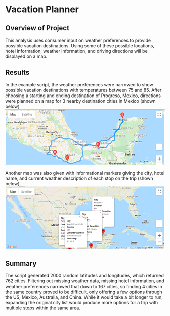 # Vacation Planner

## Overview of Project

This analysis uses consumer input on weather preferences to provide possible vacation destinations. Using some of these possible locations, hotel information, weather information, and driving directions will be displayed on a map.


## Results
In the example script, the weather preferences were narrowed to show possible vacation destinations with temperatures between 75 and 85. After choosing a starting and ending destination of Progreso, Mexico, directions were planned on a map for 3 nearby destination cities in Mexico (shown below)
![Alt Text](https://github.com/lyanneagger/World_Weather_Analysis/blob/main/Vacation_Itinerary/WeatherPy_travel_map.png)</br>

Another map was also given with informational markers giving the city, hotel name, and current weather description of each stop on the trip (shown below).
![Alt Text](https://github.com/lyanneagger/World_Weather_Analysis/blob/main/Vacation_Itinerary/WeatherPy_travel_map_markers.png)</br>

## Summary
The script generated 2000 random latitudes and longitudes, which returned 762 cities. Filtering out missing weather data, missing hotel information, and weather preferences narrowed that down to 167 cities, so finding 4 cities in the same country proved to be difficult, only offering a few options through the US, Mexico, Australia, and China. While it would take a bit longer to run, expanding the original city list would produce more options for a trip with multiple stops within the same area.
